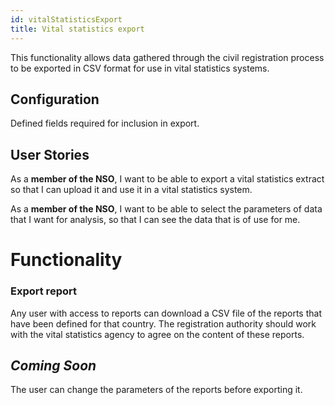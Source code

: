 ```yaml
---
id: vitalStatisticsExport
title: Vital statistics export
---
```


This functionality allows data gathered through the civil registration process to be exported in CSV format for use in vital statistics systems.

## Configuration

Defined fields required for inclusion in export.

## User Stories

As a **member of the NSO**, I want to be able to export a vital statistics extract so that I can upload it and use it in a vital statistics system.

As a **member of the NSO**, I want to be able to select the parameters of data that I want for analysis, so that I can see the data that is of use for me.

# Functionality

### Export report

Any user with access to reports can download a CSV file of the reports that have been defined for that country. The registration authority should work with the vital statistics agency to agree on the content of these reports.

## _Coming Soon_

The user can change the parameters of the reports before exporting it.
